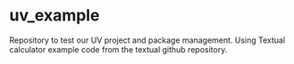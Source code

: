# uv_example
Repository to test our UV project and package management.
Using Textual calculator example code from the textual github repository.
